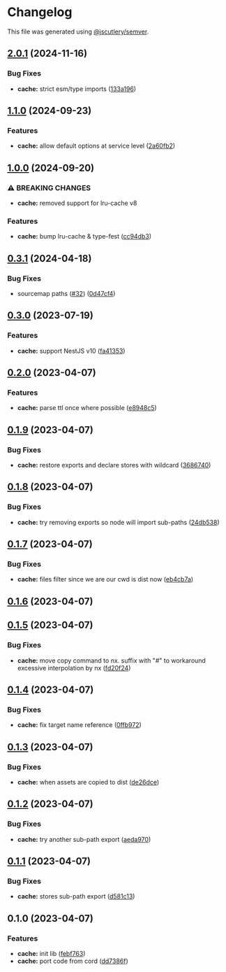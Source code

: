 # Changelog

This file was generated using [@jscutlery/semver](https://github.com/jscutlery/semver).

## [2.0.1](https://github.com/SeedCompany/libs/compare/cache-2.0.0...cache-2.0.1) (2024-11-16)


### Bug Fixes

* **cache:** strict esm/type imports ([133a196](https://github.com/SeedCompany/libs/commit/133a196150caa51efe930041180869feb79715e2))

## [1.1.0](https://github.com/SeedCompany/libs/compare/cache-1.0.0...cache-1.1.0) (2024-09-23)


### Features

* **cache:** allow default options at service level ([2a60fb2](https://github.com/SeedCompany/libs/commit/2a60fb286811729a919b409a78b06e8bdfa47bac))

## [1.0.0](https://github.com/SeedCompany/libs/compare/cache-0.3.1...cache-1.0.0) (2024-09-20)


### ⚠ BREAKING CHANGES

* **cache:** removed support for lru-cache v8

### Features

* **cache:** bump lru-cache & type-fest ([cc94db3](https://github.com/SeedCompany/libs/commit/cc94db39eb43ab242f06102d6fa62ea698c16366))

## [0.3.1](https://github.com/SeedCompany/libs/compare/cache-0.3.0...cache-0.3.1) (2024-04-18)


### Bug Fixes

* sourcemap paths ([#32](https://github.com/SeedCompany/libs/issues/32)) ([0d47cf4](https://github.com/SeedCompany/libs/commit/0d47cf47898fbe24f3adb8fdf4cb000b40f68a89))

## [0.3.0](https://github.com/SeedCompany/libs/compare/cache-0.2.0...cache-0.3.0) (2023-07-19)


### Features

* **cache:** support NestJS v10 ([fa41353](https://github.com/SeedCompany/libs/commit/fa4135393fd13b2b2676d5a20f909e4880443b6e))

## [0.2.0](https://github.com/SeedCompany/libs/compare/cache-0.1.9...cache-0.2.0) (2023-04-07)


### Features

* **cache:** parse ttl once where possible ([e8948c5](https://github.com/SeedCompany/libs/commit/e8948c5deff8e1d1306b0b7e2634c8040ad72db4))

## [0.1.9](https://github.com/SeedCompany/libs/compare/cache-0.1.8...cache-0.1.9) (2023-04-07)


### Bug Fixes

* **cache:** restore exports and declare stores with wildcard ([3686740](https://github.com/SeedCompany/libs/commit/3686740ed4cafb23579a055a017460c7d1e54534))

## [0.1.8](https://github.com/SeedCompany/libs/compare/cache-0.1.7...cache-0.1.8) (2023-04-07)


### Bug Fixes

* **cache:** try removing exports so node will import sub-paths ([24db538](https://github.com/SeedCompany/libs/commit/24db538b6d70475b296e4f46b7c6d1f9c1da6638))

## [0.1.7](https://github.com/SeedCompany/libs/compare/cache-0.1.6...cache-0.1.7) (2023-04-07)


### Bug Fixes

* **cache:** files filter since we are our cwd is dist now ([eb4cb7a](https://github.com/SeedCompany/libs/commit/eb4cb7ac6569de5fca23999c2ed6cc6ac68a5895))

## [0.1.6](https://github.com/SeedCompany/libs/compare/cache-0.1.5...cache-0.1.6) (2023-04-07)

## [0.1.5](https://github.com/SeedCompany/libs/compare/cache-0.1.4...cache-0.1.5) (2023-04-07)


### Bug Fixes

* **cache:** move copy command to nx. suffix with "#" to workaround excessive interpolation by nx ([fd20f24](https://github.com/SeedCompany/libs/commit/fd20f2441b5bc73f80aae5adf1b3cd119970d499))

## [0.1.4](https://github.com/SeedCompany/libs/compare/cache-0.1.3...cache-0.1.4) (2023-04-07)


### Bug Fixes

* **cache:** fix target name reference ([0ffb972](https://github.com/SeedCompany/libs/commit/0ffb972a6c4b5d9d8a63e67f2b835048265a6fcf))

## [0.1.3](https://github.com/SeedCompany/libs/compare/cache-0.1.2...cache-0.1.3) (2023-04-07)


### Bug Fixes

* **cache:** when assets are copied to dist ([de26dce](https://github.com/SeedCompany/libs/commit/de26dcea535d39432b994b9381180c528a31213e))

## [0.1.2](https://github.com/SeedCompany/libs/compare/cache-0.1.1...cache-0.1.2) (2023-04-07)


### Bug Fixes

* **cache:** try another sub-path export ([aeda970](https://github.com/SeedCompany/libs/commit/aeda97009d0f98d2247648042cb6f5de98a049a1))

## [0.1.1](https://github.com/SeedCompany/libs/compare/cache-0.1.0...cache-0.1.1) (2023-04-07)


### Bug Fixes

* **cache:** stores sub-path export ([d581c13](https://github.com/SeedCompany/libs/commit/d581c13ad77f933847a424d20d074c5eafeb9bef))

## 0.1.0 (2023-04-07)


### Features

* **cache:** init lib ([febf763](https://github.com/SeedCompany/libs/commit/febf7635202fe204e58b8a33d5e1c0ca1990cd4f))
* **cache:** port code from cord ([dd7386f](https://github.com/SeedCompany/libs/commit/dd7386fa456f94d60cdf03623e39acf66e9a3594))
